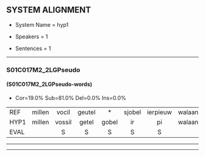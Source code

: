 
## SYSTEM ALIGNMENT

- System Name = hyp1

- Speakers = 1

- Sentences = 1

---

### S01C017M2_2LGPseudo

#### (S01C017M2_2LGPseudo-words)

- Cor=19.0%	Sub=81.0%	Del=0.0%	Ins=0.0%

|  |  |  |  |  |  |  |  |  |  |  |  |  |  |  |  |  |  |  |  |  |  |  |  |  |  |  |  |  |  |  |  |  |  |  |  |  |  |  |  |  |  |  |
|:--- |:---:|:---:|:---:|:---:|:---:|:---:|:---:|:---:|:---:|:---:|:---:|:---:|:---:|:---:|:---:|:---:|:---:|:---:|:---:|:---:|:---:|:---:|:---:|:---:|:---:|:---:|:---:|:---:|:---:|:---:|:---:|:---:|:---:|:---:|:---:|:---:|:---:|:---:|:---:|:---:|:---:|:---:|
| REF | millen | vocil | geutel | * | sjobel | ierpieuw | walaan | erke | haweel | saarweng | * | gevicht | eemde | bepoud | orstalk | veten | gefouw | vurpaand | nizung | fiewon | kneurem | vawaai | strellen | zwieten | foetbans | oonste | muider | grijnken | schielstaug | prilsood | vloender | milste | veurder | kloeien | ulen | orponk | schodig | ijpo | menuur | spreikje | hiffreeuw | wooien |
| HYP1 | millen | vossil | getel | gobel | ir | pi | walaan | erke | houweel | saroen | geva | gevecht | enden | bebad | orstalk | viten | gefal | vuurpant | nun | ibon | kneren | vaway | strillen | swieten | voedbans | onste | madder | grenken | schielstaug | sbrilsot | vlunder | milste | vurder | clouen | ulen | orponk | shodig | eppo | mnu | sprekje | gifril | woen |
| EVAL |  | S | S | S | S | S |  |  | S | S | S | S | S | S |  | S | S | S | S | S | S | S | S | S | S | S | S | S |  | S | S |  | S | S |  |  | S | S | S | S | S | S |
---

---
